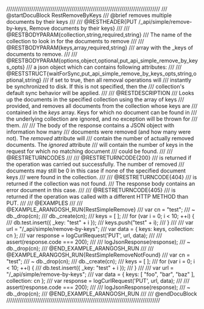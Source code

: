 ////////////////////////////////////////////////////////////////////////////////
/// @startDocuBlock RestRemoveByKeys
/// @brief removes multiple documents by their keys
///
/// @RESTHEADER{PUT /_api/simple/remove-by-keys, Remove documents by their keys}
///
/// @RESTBODYPARAM{collection,string,required,string}
/// The name of the collection to look in for the documents to remove
///
/// @RESTBODYPARAM{keys,array,required,string}
/// array with the _keys of documents to remove.
///
/// @RESTBODYPARAM{options,object,optional,put_api_simple_remove_by_keys_opts}
/// a json object which can contains following attributes:
///
/// @RESTSTRUCT{waitForSync,put_api_simple_remove_by_keys_opts,string,optional,string}
/// if set to true, then all removal operations will
/// instantly be synchronized to disk. If this is not specified, then the
/// collection's default sync behavior will be applied.
///
/// @RESTDESCRIPTION
/// Looks up the documents in the specified collection using the array of keys
/// provided, and removes all documents from the collection whose keys are
/// contained in the *keys* array. Keys for which no document can be found in
/// the underlying collection are ignored, and no exception will be thrown for
/// them.
///
/// The body of the response contains a JSON object with information how many
/// documents were removed (and how many were not). The *removed* attribute will
/// contain the number of actually removed documents. The *ignored* attribute 
/// will contain the number of keys in the request for which no matching document
/// could be found.
///
/// @RESTRETURNCODES
///
/// @RESTRETURNCODE{200}
/// is returned if the operation was carried out successfully. The number of removed
/// documents may still be 0 in this case if none of the specified document keys
/// were found in the collection.
///
/// @RESTRETURNCODE{404}
/// is returned if the collection was not found.
/// The response body contains an error document in this case.
///
/// @RESTRETURNCODE{405}
/// is returned if the operation was called with a different HTTP METHOD than PUT.
///
/// @EXAMPLES
///
/// @EXAMPLE_ARANGOSH_RUN{RestSimpleRemove}
///     var cn = "test";
///   ~ db._drop(cn);
///     db._create(cn);
///     keys = [ ];
///     for (var i = 0; i < 10; ++i) {
///       db.test.insert({ _key: "test" + i });
///       keys.push("test" + i);
///     }
///
///     var url = "/_api/simple/remove-by-keys";
///     var data = { keys: keys, collection: cn };
///     var response = logCurlRequest('PUT', url, data);
///
///     assert(response.code === 200);
///
///     logJsonResponse(response);
///   ~ db._drop(cn);
/// @END_EXAMPLE_ARANGOSH_RUN
///
/// @EXAMPLE_ARANGOSH_RUN{RestSimpleRemoveNotFound}
///     var cn = "test";
///   ~ db._drop(cn);
///     db._create(cn);
///     keys = [ ];
///     for (var i = 0; i < 10; ++i) {
///       db.test.insert({ _key: "test" + i });
///     }
///
///     var url = "/_api/simple/remove-by-keys";
///     var data = { keys: [ "foo", "bar", "baz" ], collection: cn };
///     var response = logCurlRequest('PUT', url, data);
///
///     assert(response.code === 200);
///
///     logJsonResponse(response);
///   ~ db._drop(cn);
/// @END_EXAMPLE_ARANGOSH_RUN
///
/// @endDocuBlock
////////////////////////////////////////////////////////////////////////////////